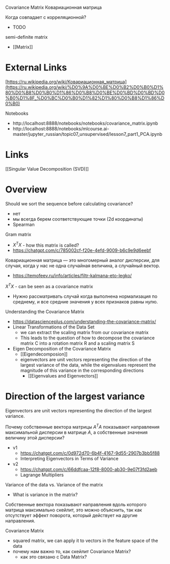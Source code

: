 
Covariance Matrix
Ковариационная матрица

Когда совпадает с корреляционной?
- TODO

semi-definite matrix
- [[Matrix]]

# External Links

[https://ru.wikipedia.org/wiki/Ковариационная_матрица](https://ru.wikipedia.org/wiki/%D0%9A%D0%BE%D0%B2%D0%B0%D1%80%D0%B8%D0%B0%D1%86%D0%B8%D0%BE%D0%BD%D0%BD%D0%B0%D1%8F_%D0%BC%D0%B0%D1%82%D1%80%D0%B8%D1%86%D0%B0)

Notebooks
- http://localhost:8888/notebooks/notebooks/covariance_matrix.ipynb
- http://localhost:8888/notebooks/mlcourse.ai-master/jupyter_russian/topic07_unsupervised/lesson7_part1_PCA.ipynb

# Links

[[Singular Value Decomposition (SVD)]]

# Overview

Should we sort the sequence before calculating covariance?
- нет
- мы всегда берем соответствующие точки (2d координаты)
- Spearman
 
Gram matrix
- $X^TX$ - how this matrix is called?
- https://chatgpt.com/c/785002cf-f20e-4efd-9009-b6c9e9d6eebf

Ковариационная матрица — это многомерный аналог дисперсии, для случая, когда у нас не одна случайная величина, а случайный вектор.
- https://temofeev.ru/info/articles/filtr-kalmana-eto-legko/

$X^TX$ - can be seen as a covariance matrix
- Нужно рассматривать случай когда выполнена нормализация по среднему, и все средние значения у всех признаков равны нулю.

Understanding the Covariance Matrix
- https://datascienceplus.com/understanding-the-covariance-matrix/
- Linear Transformations of the Data Set
	- we can extract the scaling matrix from our covariance matrix
	- This leads to the question of how to decompose the covariance matrix C into a rotation matrix R and a scaling matrix S
- Eigen Decomposition of the Covariance Matrix
	- [[Eigendecomposion]]
	- eigenvectors are unit vectors representing the direction of the largest variance of the data, while the eigenvalues represent the magnitude of this variance in the corresponding directions
		- [[Eigenvalues and Eigenvectors]]

# Direction of the largest variance

Eigenvectors are unit vectors representing the direction of the largest variance.

Почему собственные вектора матрицы $A^TA$ показывают направления максимальной дисперсии в матрице $A$, а собственные значения величину этой дисперсии?
- v1
	- https://chatgpt.com/c/0d972d70-6b4f-4167-9d55-2907b3bb5f88
	- Interpreting Eigenvectors in Terms of Variance
- v2
	- https://chatgpt.com/c/66ddfcaa-12f8-8000-ab30-9e07f3fd2aeb
	- Lagrange Multipliers

Variance of the data vs. Variance of the matrix
- What is variance in the matrix?

Собственные вектора показывают направления вдоль которого матрица максимально скейлит, это можно объяснить, так как отсутствует эффект поворота, который действует на другие направления.

Covariance Matrix
- squared matrix, we can apply it to vectors in the feature space of the data
- почему нам важно то, как скейлит Covariance Matrix?
	- как это связано с Data Matrix?
